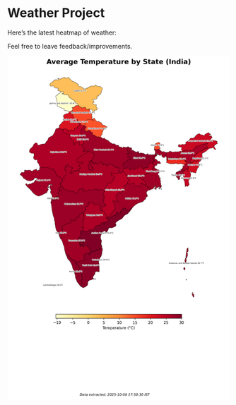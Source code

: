 # Weather Project

Here’s the latest heatmap of weather:

Feel free to leave feedback/improvements.

![India Heatmap](docs/assets/india_heatmap.png?v=E3B411)
